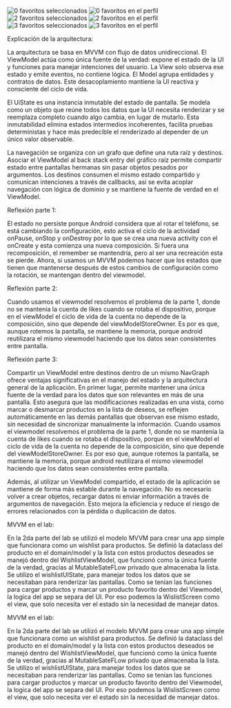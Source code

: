 ![0 favoritos seleccionados](images/0favorites.png)
![0 favoritos en el perfil](images/0favoritesProfile.png)
![2 favoritos seleccionados](images/2favorites.png)
![2 favoritos en el perfil](images/2favoritesProfile.png)
![3 favoritos seleccionados](images/3favorites.png)
![3 favoritos en el perfil](images/3favoritesProfile.png)

Explicación de la arquitectura:

La arquitectura se basa en MVVM con flujo de datos unidireccional. El ViewModel actúa como única fuente de la verdad: expone el estado de la UI y funciones para manejar intenciones del usuario. La View solo observa ese estado y emite eventos, no contiene lógica. El Model agrupa entidades y contratos de datos. Este desacoplamiento mantiene la UI reactiva y consciente del ciclo de vida.

El UiState es una instancia inmutable del estado de pantalla. Se modela como un objeto que reúne todos los datos que la UI necesita renderizar y se reemplaza completo cuando algo cambia, en lugar de mutarlo. Esta inmutabilidad elimina estados intermedios incoherentes, facilita pruebas deterministas y hace más predecible el renderizado al depender de un único valor observable.

La navegación se organiza con un grafo que define una ruta raíz y destinos. Asociar el ViewModel al back stack entry del gráfico raíz permite compartir estado entre pantallas hermanas sin pasar objetos pesados por argumentos. Los destinos consumen el mismo estado compartido y comunican intenciones a través de callbacks, así se evita acoplar navegación con lógica de dominio y se mantiene la fuente de verdad en el ViewModel.


Reflexión parte 1:

El estado no persiste porque Android considera que al rotar el teléfono, se está cambiando la configuración, esto activa el ciclo de la actividad onPause, onStop y onDestroy por lo que se crea una nueva activity con el onCreate y esta comienza una nueva composición. Si fuera una recomposición, el remember se mantendría, pero al ser una recreación esta se pierde. Ahora, si usamos un MVVM podemos hacer que los estados que tienen que mantenerse después de estos cambios de configuración como la rotación, se mantengan dentro del viewmodel.

Reflexión parte 2:

Cuando usamos el viewmodel resolvemos el problema de la parte 1, donde no se mantenía la cuenta de likes cuando se rotaba el dispositivo, porque en el viewModel el ciclo de vida de la cuenta no depende de la composición, sino que depende del viewModelStoreOwner. Es por es que, aunque rotemos la pantalla, se mantiene la memoria, porque android reutilizara el mismo viewmodel haciendo que los datos sean consistentes entre pantalla.

Reflexión parte 3:

Compartir un ViewModel entre destinos dentro de un mismo NavGraph ofrece ventajas significativas en el manejo del estado y la arquitectura general de la aplicación. En primer lugar, permite mantener una única fuente de la verdad para los datos que son relevantes en más de una pantalla. Esto asegura que las modificaciones realizadas en una vista, como marcar o desmarcar productos en la lista de deseos, se reflejen automáticamente en las demás pantallas que observan ese mismo estado, sin necesidad de sincronizar manualmente la información.
Cuando usamos el viewmodel resolvemos el problema de la parte 1, donde no se mantenía la cuenta de likes cuando se rotaba el dispositivo, porque en el viewModel el ciclo de vida de la cuenta no depende de la composición, sino que depende del viewModelStoreOwner. 
Es por eso que, aunque rotemos la pantalla, se mantiene la memoria, porque android reutilizara el mismo viewmodel haciendo que los datos sean consistentes entre pantalla. 


Además, al utilizar un ViewModel compartido, el estado de la aplicación se mantiene de forma más estable durante la navegación. No es necesario volver a crear objetos, recargar datos ni enviar información a través de argumentos de navegación. Esto mejora la eficiencia y reduce el riesgo de errores relacionados con la pérdida o duplicación de datos.

MVVM en el lab:

En la 2da parte del lab se utilizó el modelo MVVM para crear una app simple que funcionara como un wishlist para productos. Se definió la dataclass del producto en el domain/model y la lista con estos productos deseados se manejó dentro del WishlistViewModel, que funcionó como la única fuente de la verdad, gracias al MutableSateFLow privado que almacenaba la lista. Se utilizo el wishlistUIState, para manejar todos los datos que se necesitaban para renderizar las pantallas. Como se tenían las funciones para cargar productos y marcar un producto favorito dentro del Viewmodel, la logica del app se separa del UI. Por eso podemos la WislistScreen como el view, que solo necesita ver el estado sin la necesidad de manejar datos.


MVVM en el lab: 

En la 2da parte del lab se utilizó el modelo MVVM para crear una app simple que funcionara como un wishlist para productos. 
Se definió la dataclass del producto en el domain/model y la lista con estos productos deseados se manejó dentro del WishlistViewModel,  que funcionó como la única fuente de la verdad, gracias al MutableSateFLow privado que almacenaba la lista. 
Se utilizo el wishlistUIState, para manejar todos los datos que se necesitaban para renderizar las pantallas. Como se tenían las funciones para cargar productos y marcar un producto favorito dentro del Viewmodel, la logica del app se separa del UI. 
Por eso podemos la WislistScreen como el view, que solo necesita ver el estado sin la necesidad de manejar datos.  

